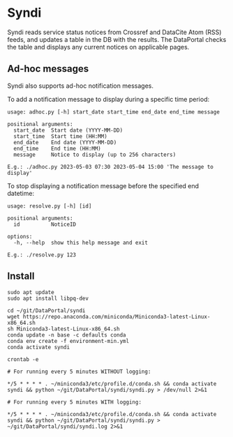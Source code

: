 # Syndi

Syndi reads service status notices from Crossref and DataCite Atom (RSS) feeds, and updates a table in the DB with the results. The DataPortal checks the table and displays any current notices on applicable pages.

## Ad-hoc messages

Syndi also supports ad-hoc notification messages.

To add a notification message to display during a specific time period:

```text
usage: adhoc.py [-h] start_date start_time end_date end_time message

positional arguments:
  start_date  Start date (YYYY-MM-DD)
  start_time  Start time (HH:MM)
  end_date    End date (YYYY-MM-DD)
  end_time    End time (HH:MM)
  message     Notice to display (up to 256 characters)
```

```shell
E.g.: ./adhoc.py 2023-05-03 07:30 2023-05-04 15:00 'The message to display'
```

To stop displaying a notification message before the specified end datetime:

```
usage: resolve.py [-h] [id]

positional arguments:
  id          NoticeID

options:
  -h, --help  show this help message and exit
```
```shell
E.g.: ./resolve.py 123
```

## Install

```shell
sudo apt update
sudo apt install libpq-dev

cd ~/git/DataPortal/syndi
wget https://repo.anaconda.com/miniconda/Miniconda3-latest-Linux-x86_64.sh
sh Miniconda3-latest-Linux-x86_64.sh
conda update -n base -c defaults conda
conda env create -f environment-min.yml
conda activate syndi

crontab -e

# For running every 5 minutes WITHOUT logging:

*/5 * * * * . ~/miniconda3/etc/profile.d/conda.sh && conda activate syndi && python ~/git/DataPortal/syndi/syndi.py > /dev/null 2>&1

# For running every 5 minutes WITH logging:

*/5 * * * * . ~/miniconda3/etc/profile.d/conda.sh && conda activate syndi && python ~/git/DataPortal/syndi/syndi.py > ~/git/DataPortal/syndi/syndi.log 2>&1
```
